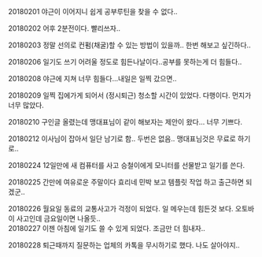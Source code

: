20180201 야근이 이어지니 쉽게 공부루틴을 찾을 수 없다..   

20180202 어후 2분전이다. 빨리쓰자..

20180203 정말 선의로 컨펌(채굴)할 수 있는 방법이 있을까.. 한번 해보고 싶긴하다..

20180206 일기도 쓰기 어려울 정도로 힘든나날이다..공부를 못하는게 더 힘들다..  

20180208 야근에 지쳐 너무 힘들다...내일은 일찍 갔으면..  

20180209 일찍 집에가게 되어서 (정시퇴근) 청소할 시간이 있었다. 다행이다. 먼지가 너무 많았다.  

20180210 구인글 올렸는데 맹대표님이 같이 해보자는 제안이 왔다... 너무 기쁘다.  

20180212 이사님이 잡아서 일단 남기로 함.. 두번은 없음.. 맹대표님것은 무료로 하기로..  

20180224 12일만에 새 컴퓨터를 사고 승철이에게 모니터를 선물받고 일기를 쓴다.  

20180225 간만에 여유로운 주말이다 효리네 민박 보고 템플릿 작업 하고 출근하면 되겠군.. 

20180226 월요일 동료의 교통사고가 걱정이 되었다. 일 메우는데 힘든것 보다. 오토바이 사고인데 금요일이면 나올듯..  
20180227 이젠 아침에 일기도 쓸 수 있게 되었다. 조금만 더 힘내자..  

20180228 퇴근때까지 질문하는 업체의 카톡을 무시하기로 했다. 나도 살아야지..  
  
